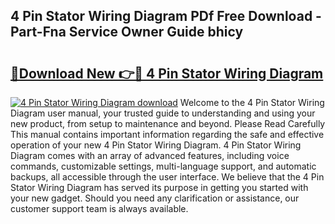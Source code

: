 ## 4 Pin Stator Wiring Diagram PDf Free Download - Part-Fna Service Owner Guide bhicy

# <h2><a href="http://dfttmh.blite.top/?on=4+Pin+Stator+Wiring+Diagram">🔗Download New 👉🔴 4 Pin Stator Wiring Diagram</a></h2>

[![4 Pin Stator Wiring Diagram download](https://i.imgur.com/lujVjoI.png)](http://dfttmh.blite.top/?on=4+Pin+Stator+Wiring+Diagram)
Welcome to the 4 Pin Stator Wiring Diagram user manual, your trusted guide to understanding and using your new product, from setup to maintenance and beyond. Please Read Carefully This manual contains important information regarding the safe and effective operation of your new 4 Pin Stator Wiring Diagram. 4 Pin Stator Wiring Diagram comes with an array of advanced features, including voice commands, customizable settings, multi-language support, and automatic backups, all accessible through the user interface. We believe that the 4 Pin Stator Wiring Diagram has served its purpose in getting you started with your new gadget. Should you need any clarification or assistance, our customer support team is always available.
